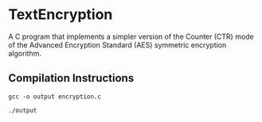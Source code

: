 # TextEncryption

A C program that implements a simpler version of the Counter (CTR) mode of the Advanced Encryption Standard (AES) 
symmetric encryption algorithm. 


## Compilation Instructions

```gcc -o output encryption.c```

```./output```


